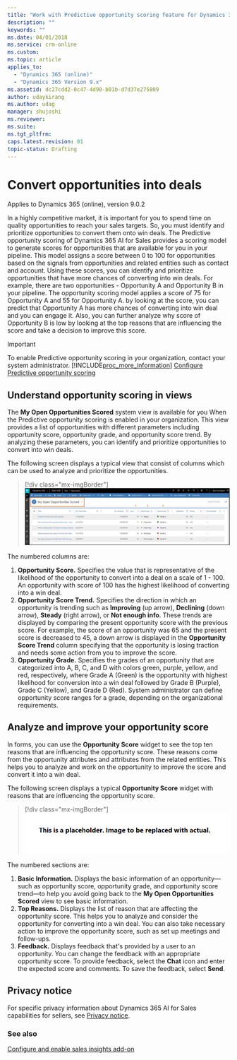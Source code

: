 ```yaml
---
title: "Work with Predictive opportunity scoring feature for Dynamics 365 Customer Engagement  | MicrosoftDocs"
description: ""
keywords: ""
ms.date: 04/01/2018
ms.service: crm-online
ms.custom: 
ms.topic: article
applies_to:
  - "Dynamics 365 (online)"
  - "Dynamics 365 Version 9.x"
ms.assetid: dc27cdd2-0c47-4d90-b01b-d7d37e275809
author: udaykirang
ms.author: udag
manager: shujoshi
ms.reviewer: 
ms.suite: 
ms.tgt_pltfrm: 
caps.latest.revision: 01
topic-status: Drafting
---
```


# Convert opportunities into deals

Applies to Dynamics 365 (online), version 9.0.2<br>

In a highly competitive market, it is important for you to spend time on quality opportunities to reach your sales targets. So, you must identify and prioritize opportunities to convert them onto win deals. The Predictive opportunity scoring of Dynamics 365 AI for Sales provides a scoring model to generate scores for opportunities that are available for you in your pipeline. This model assigns a score between 0 to 100 for opportunities based on the signals from opportunities and related entities such as contact and account. Using these scores, you can identify and prioritize opportunities that have more chances of converting into win deals. 
For example, there are two opportunities - Opportunity A and Opportunity B in your pipeline. The opportunity scoring model applies a score of 75 for Opportunity A and 55 for Opportunity A. by looking at the score, you can predict that Opportunity A has more chances of converting into win deal and you can engage it. Also, you can further analyze why score of Opportunity B is low by looking at the top reasons that are influencing the score and take a decision to improve this score.

> [!IMPORTANT]
> To enable Predictive opportunity scoring in your organization, contact your system administrator. [!INCLUDE[proc_more_information](../includes/proc-more-information.md)] [Configure Predictive opportunity scoring](configure-enable-sales-insights-addon.md#configure-predictive-opportunity-scoring)

## Understand opportunity scoring in views

The **My Open Opportunities Scored** system view is available for you When the Predictive opportunity scoring is enabled in your organization. This view provides a list of opportunities with different parameters including opportunity score, opportunity grade, and opportunity score trend. By analyzing these parameters, you can identify and prioritize opportunities to convert into win deals.

The following screen displays a typical view that consist of columns which can be used to analyze and prioritize the opportunities.

> [!div class="mx-imgBorder"]
> ![My open opportunity scored view](media/my-open-opportunity-score-view.png "My open opportunity scored view")

The numbered columns are:
1. **Opportunity Score.** Specifies the value that is representative of the likelihood of the opportunity to convert into a deal on a scale of 1 - 100. An opportunity with score of 100 has the highest likelihood of converting into a win deal.
1. **Opportunity Score Trend.** Specifies the direction in which an opportunity is trending such as **Improving** (up arrow), **Declining** (down arrow), **Steady** (right arrow), or **Not enough info**. These trends are displayed by comparing the present opportunity score with the previous score. For example, the score of an opportunity was 65 and the present score is decreased to 45, a down arrow is displayed in the **Opportunity Score Trend** column specifying that the opportunity is losing traction and needs some action from you to improve the score.
1. **Opportunity Grade.** Specifies the grades of an opportunity that are categorized into A, B, C, and D with colors green, purple, yellow, and red, respectively, where Grade A (Green) is the opportunity with highest likelihood for conversion into a win deal followed by Grade B (Purple), Grade C (Yellow), and Grade D (Red). System administrator can define opportunity score ranges for a grade, depending on the organizational requirements. 

## Analyze and improve your opportunity score

In forms, you can use the **Opportunity Score** widget to see the top ten reasons that are influencing the opportunity score. These reasons come from the opportunity attributes and attributes from the related entities. This helps you to analyze and work on the opportunity to improve the score and convert it into a win deal.

The following screen displays a typical **Opportunity Score** widget with reasons that are influencing the opportunity score.

> [!div class="mx-imgBorder"]
> ![Predictive opportunity score widget](media/predictive-opportunity-scoring-widget.png "Predictive opportunity score widget")

The numbered sections are:
1. **Basic Information.** Displays the basic information of an opportunity—such as opportunity score, opportunity grade, and opportunity score trend—to help you avoid going back to the **My Open Opportunities Scored** view to see basic information.
2. **Top Reasons.** Displays the list of reason that are affecting the opportunity score. This helps you to analyze and consider the opportunity for converting into a win deal. You can also take necessary action to improve the opportunity score, such as set up meetings and follow-ups.
3. **Feedback.** Displays feedback that's provided by a user to an opportunity. You can change the feedback with an appropriate opportunity score. 
To provide feedback, select the **Chat** icon and enter the expected score and comments. To save the feedback, select **Send**.


## Privacy notice  

For specific privacy information about Dynamics 365 AI for Sales capabilities for sellers, see [Privacy notice](privacy-notice-seller.md).

### See also

[Configure and enable sales insights add-on](configure-enable-sales-insights-addon.md) 